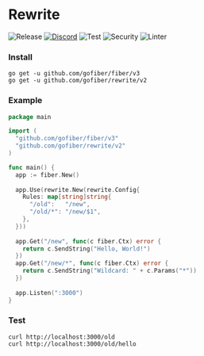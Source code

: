 # Rewrite

![Release](https://img.shields.io/github/release/gofiber/rewrite.svg)
[![Discord](https://img.shields.io/badge/discord-join%20channel-7289DA)](https://gofiber.io/discord)
![Test](https://github.com/gofiber/rewrite/workflows/Test/badge.svg)
![Security](https://github.com/gofiber/rewrite/workflows/Security/badge.svg)
![Linter](https://github.com/gofiber/rewrite/workflows/Linter/badge.svg)

### Install
```
go get -u github.com/gofiber/fiber/v3
go get -u github.com/gofiber/rewrite/v2
```
### Example
```go
package main

import (
  "github.com/gofiber/fiber/v3"
  "github.com/gofiber/rewrite/v2"
)

func main() {
  app := fiber.New()
  
  app.Use(rewrite.New(rewrite.Config{
    Rules: map[string]string{
      "/old":   "/new",
      "/old/*": "/new/$1",
    },
  }))
  
  app.Get("/new", func(c fiber.Ctx) error {
    return c.SendString("Hello, World!")
  })
  app.Get("/new/*", func(c fiber.Ctx) error {
    return c.SendString("Wildcard: " + c.Params("*"))
  })
  
  app.Listen(":3000")
}

```
### Test
```curl
curl http://localhost:3000/old
curl http://localhost:3000/old/hello
```
